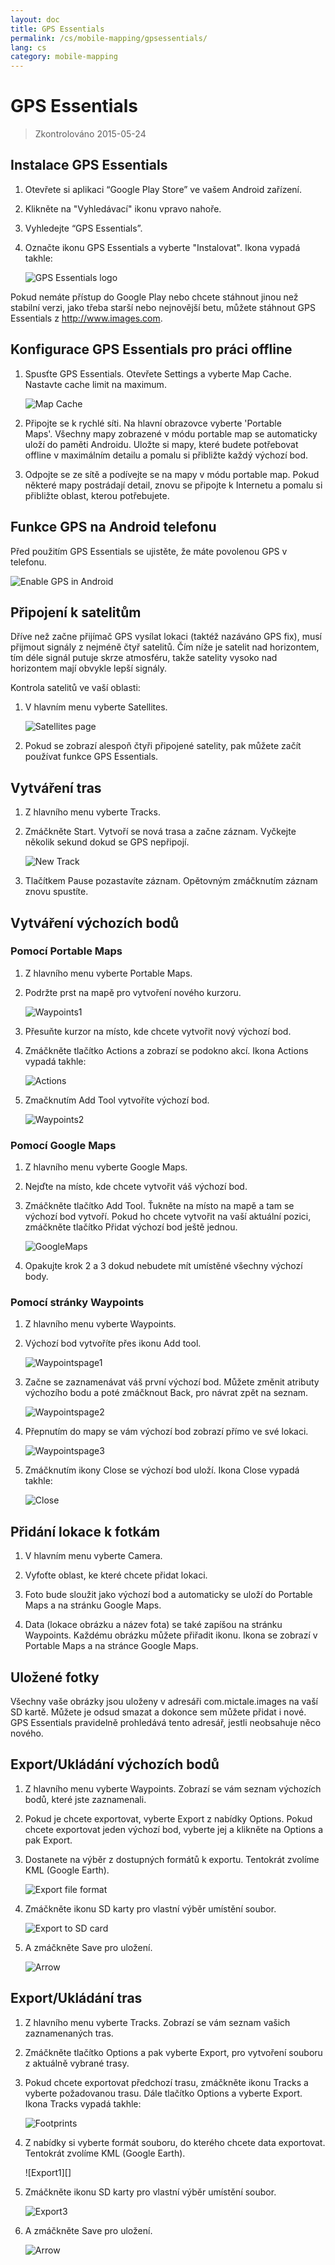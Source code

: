 ```yaml
---
layout: doc
title: GPS Essentials
permalink: /cs/mobile-mapping/gpsessentials/
lang: cs
category: mobile-mapping
--- 
```




GPS Essentials
===================

> Zkontrolováno 2015-05-24  

Instalace GPS Essentials
-------------

1. Otevřete si aplikaci “Google Play Store” ve vašem Android zařízení.
2. Klikněte na "Vyhledávací" ikonu vpravo nahoře.
3. Vyhledejte “GPS Essentials”.
4. Označte ikonu GPS Essentials a vyberte "Instalovat". Ikona vypadá takhle:

   ![GPS Essentials logo][]

Pokud nemáte přístup do Google Play nebo chcete stáhnout jinou než stabilní verzi,
jako třeba starší nebo nejnovější betu, můžete stáhnout GPS Essentials z http://www.images.com.

Konfigurace GPS Essentials pro práci offline
-------------

1. Spusťte GPS Essentials. Otevřete Settings a vyberte Map Cache. Nastavte cache limit na maximum.

   ![Map Cache][]

2. Připojte se k rychlé síti. Na hlavní obrazovce vyberte 'Portable Maps'. Všechny mapy zobrazené v módu portable
map se automaticky uloží do paměti Androidu. Uložte si mapy, které budete potřebovat offline v maximálním detailu
a pomalu si přibližte každý výchozí bod.

3. Odpojte se ze sítě a podívejte se na mapy v módu portable map. Pokud některé mapy postrádají detail, znovu se připojte
 k Internetu a pomalu si přibližte oblast, kterou potřebujete.

Funkce GPS na Android telefonu
-------------

Před použitím GPS Essentials se ujistěte, že máte povolenou GPS v telefonu.

![Enable GPS in Android][]

Připojení k satelitům
-------------

Dříve než začne přijímač GPS vysílat lokaci (taktéž nazáváno GPS fix), musí přijmout signály z nejméně čtyř satelitů.
Čím níže je satelit nad horizontem, tím déle signál putuje skrze atmosféru, takže satelity
vysoko nad horizontem mají obvykle lepší signály. 

Kontrola satelitů ve vaší oblasti:

1. V hlavním menu vyberte Satellites.

   ![Satellites page][]

2. Pokud se zobrazí alespoň čtyři připojené satelity, pak můžete začít používat funkce GPS Essentials.

Vytváření tras
-------------

1. Z hlavního menu vyberte Tracks.

2. Zmáčkněte Start. Vytvoří se nová trasa a začne záznam. Vyčkejte několik sekund dokud se GPS 
nepřipojí.

   ![New Track][]

3. Tlačítkem Pause pozastavíte záznam. Opětovným zmáčknutím záznam znovu spustíte.

Vytváření výchozích bodů
-------------

### Pomocí Portable Maps

1. Z hlavního menu vyberte Portable Maps.

2. Podržte prst na mapě pro vytvoření nového kurzoru.

   ![Waypoints1][]

3. Přesuňte kurzor na místo, kde chcete vytvořit nový výchozí bod.

4. Zmáčkněte tlačítko Actions a zobrazí se podokno akcí. Ikona Actions vypadá takhle:
	
   ![Actions][]
	
5. Zmačknutím Add Tool vytvoříte výchozí bod.
	
   ![Waypoints2][]
	
### Pomocí Google Maps

1. Z hlavního menu vyberte Google Maps.

2. Nejďte na místo, kde chcete vytvořit váš výchozí bod.

3. Zmáčkněte tlačítko Add Tool. Ťukněte na místo na mapě a tam 
   se výchozí bod vytvoří. Pokud ho chcete vytvořit na vaší aktuální pozici, zmáčkněte tlačítko
   Přidat výchozí bod ještě jednou.

   ![GoogleMaps][]

4. Opakujte krok 2 a 3 dokud nebudete mít umístěné všechny výchozí body.

### Pomocí stránky Waypoints

1. Z hlavního menu vyberte Waypoints.

2. Výchozí bod vytvoříte přes ikonu Add tool.

   ![Waypointspage1][]

3. Začne se zaznamenávat váš první výchozí bod. Můžete změnit atributy výchozího bodu
   a poté zmáčknout Back, pro návrat zpět na seznam.
	
   ![Waypointspage2][]

4. Přepnutím do mapy se vám výchozí bod zobrazí přímo ve své lokaci.
	
   ![Waypointspage3][]

5. Zmáčknutím ikony Close se výchozí bod uloží. Ikona Close vypadá takhle:
	
   ![Close][]


	
Přidání lokace k fotkám
-------------

1. V hlavním menu vyberte Camera.

2. Vyfoťte oblast, ke které chcete přidat lokaci.

3. Foto bude sloužit jako výchozí bod a automaticky se uloží do Portable Maps
a na stránku Google Maps.

4. Data (lokace obrázku a název fota) se také zapíšou na stránku Waypoints.
Každému obrázku můžete přiřadit ikonu. Ikona se zobrazí v
Portable Maps a na stránce Google Maps.

Uložené fotky
-------------

Všechny vaše obrázky jsou uloženy v adresáři com.mictale.images na vaší SD kartě. Můžete
je odsud smazat a dokonce sem můžete přidat i nové. GPS Essentials pravidelně prohledává tento adresář,
jestli neobsahuje něco nového.

Export/Ukládání výchozích bodů
-------------

1. Z hlavního menu vyberte Waypoints. Zobrazí se vám seznam výchozích bodů, které jste zaznamenali.

2. Pokud je chcete exportovat, vyberte Export z nabídky Options. Pokud chcete exportovat
jeden výchozí bod, vyberte jej a klikněte na Options a pak Export.

3. Dostanete na výběr z dostupných formátů k exportu.
Tentokrát zvolíme KML (Google Earth).

   ![Export file format][]

4. Zmáčkněte ikonu SD karty pro vlastní výběr umístění soubor.

   ![Export to SD card][]

5. A zmáčkněte Save pro uložení.

   ![Arrow][]

Export/Ukládání tras
-------------

1. Z hlavního menu vyberte Tracks. Zobrazí se vám seznam vašich zaznamenaných tras.

2. Zmáčkněte tlačítko Options a pak vyberte Export, pro vytvoření souboru z aktuálně vybrané trasy.

3. Pokud chcete exportovat předchozí trasu, zmáčkněte ikonu Tracks a vyberte požadovanou trasu.
   Dále tlačítko Options a vyberte Export. Ikona Tracks vypadá takhle:

   ![Footprints][]


4. Z nabídky si vyberte formát souboru, do kterého chcete data exportovat.
   Tentokrát zvolíme KML (Google Earth).

   ![Export1][]

4. Zmáčkněte ikonu SD karty pro vlastní výběr umístění soubor.

   ![Export3][]

5. A zmáčkněte Save pro uložení.

   ![Arrow][]

[GPS Essentials logo]:  /images/mobile-mapping/gpsessentials-Logo.png
[Map Cache]:  /images/mobile-mapping/gpsessentials-mapcache.png
[Enable GPS in Android]:  /images/mobile-mapping/gpsessentials-GPSenable.png
[Satellites page]:  /images/mobile-mapping/gpsessentials-satellites.png
[New Track]:  /images/mobile-mapping/gpsessentials-newtrackstart.png
[Waypoints1]:  /images/mobile-mapping/gpsessentials-cursor.png
[Actions]:  /images/mobile-mapping/gpsessentials-actionsbutton.png
[Waypoints2]:  /images/mobile-mapping/gpsessentials-addwaypoint.png
[GoogleMaps]:  /images/mobile-mapping/gpsessentials-addwaypointgooglemaps.png
[Waypointspage1]:  /images/mobile-mapping/gpsessentials-add.png
[Waypointspage2]:  /images/mobile-mapping/gpsessentials-wp.png
[Waypointspage3]:  /images/mobile-mapping/gpsessentials-map.png
[Close]:  /images/mobile-mapping/gpsessentials-save.png
[Export file format]:  /images/mobile-mapping/gpsessentials-export.png
[Export to SD card]:  /images/mobile-mapping/gpsessentials-exportwaypoints.png
[Arrow]:  /images/mobile-mapping/gpsessentials-savebutton.png
[Footprints]:  /images/mobile-mapping/gpsessentials-tracksicon.png
[Export3]:  /images/mobile-mapping/gpsessentials-sdcardsave.png
